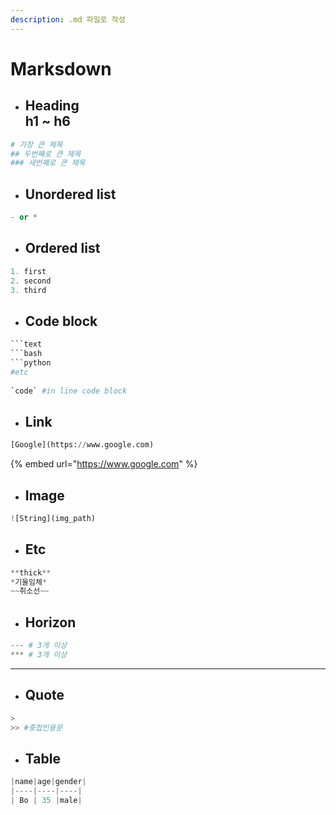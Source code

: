 ```yaml
---
description: .md 파일로 작성
---
```


# Marksdown

* Heading\
  h1 \~ h6
  --------

```python
# 가장 큰 제목
## 두번째로 큰 제목
### 세번째로 큰 제목
```



* ## Unordered list

```python
- or *
```



* ## Ordered list

```python
1. first
2. second
3. third
```



* ## Code block

````python
```text
```bash
```python
#etc
 
`code` #in line code block
````



* ## Link

```python
[Google](https://www.google.com)
```

{% embed url="https://www.google.com" %}



* ## Image

```python
![String](img_path)
```



* ## Etc

```python
**thick**
*기울임체*
~~취소선~~
```



* ## Horizon

```python
--- # 3개 이상
*** # 3개 이상
```

***

* ## Quote

```python
>
>> #중첩인용문
```



* ## Table

```python
|name|age|gender|
|----|----|----|
| Bo | 35 |male|
```

